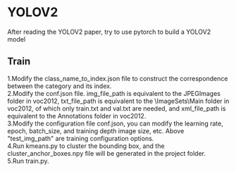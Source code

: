 # YOLOV2
After reading the YOLOV2 paper, try to use pytorch to build a YOLOV2 model
## Train
1.Modify the class_name_to_index.json file to construct the correspondence between the category and its index.  
2.Modify the conf.json file. img_file_path is equivalent to the JPEGImages folder in voc2012, txt_file_path is equivalent to the \ImageSets\Main folder in voc2012, of which only train.txt and val.txt are needed, and xml_file_path is equivalent to the Annotations folder in voc2012.  
3.Modify the configuration file conf.json, you can modify the learning rate, epoch, batch_size, and training depth image size, etc. Above "test_img_path" are training configuration options.  
4.Run kmeans.py to cluster the bounding box, and the cluster_anchor_boxes.npy file will be generated in the project folder.  
5.Run train.py.
